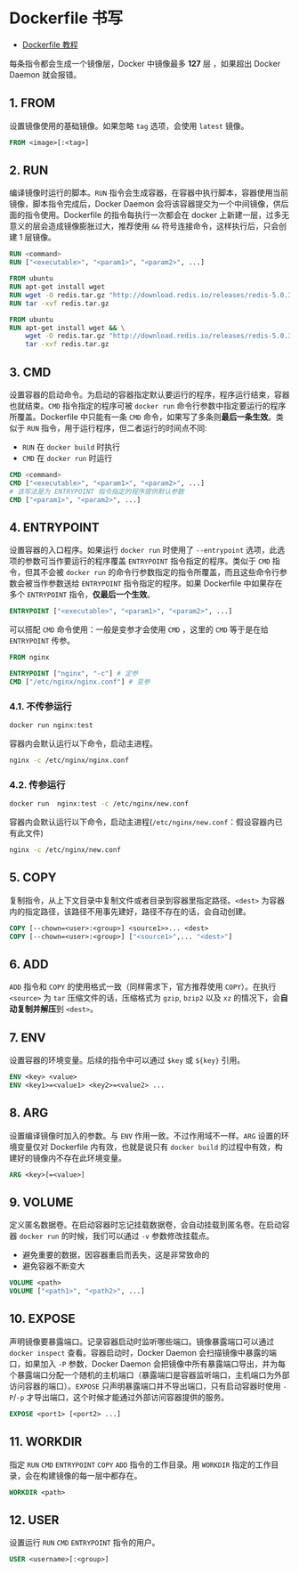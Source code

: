 # Dockerfile 书写

- [Dockerfile 教程](https://www.runoob.com/docker/docker-dockerfile.html)

每条指令都会生成一个镜像层，Docker 中镜像最多 **127** 层 ，如果超出 Docker Daemon 就会报错。

## 1. FROM

设置镜像使用的基础镜像。如果忽略 `tag` 选项，会使用 `latest` 镜像。

```dockerfile
FROM <image>[:<tag>]
```

## 2. RUN

编译镜像时运行的脚本。`RUN` 指令会生成容器，在容器中执行脚本，容器使用当前镜像，脚本指令完成后，Docker Daemon 会将该容器提交为一个中间镜像，供后面的指令使用。Dockerfile 的指令每执行一次都会在 docker 上新建一层，过多无意义的层会造成镜像膨胀过大，推荐使用 `&&` 符号连接命令，这样执行后，只会创建 1 层镜像。

```dockerfile
RUN <command>
RUN ["<executable>", "<param1>", "<param2>", ...]
```

```dockerfile
FROM ubuntu
RUN apt-get install wget
RUN wget -O redis.tar.gz "http://download.redis.io/releases/redis-5.0.3.tar.gz"
RUN tar -xvf redis.tar.gz
```

```dockerfile
FROM ubuntu
RUN apt-get install wget && \
    wget -O redis.tar.gz "http://download.redis.io/releases/redis-5.0.3.tar.gz" && \
    tar -xvf redis.tar.gz
```

## 3. CMD

设置容器的启动命令。为启动的容器指定默认要运行的程序，程序运行结束，容器也就结束。`CMD` 指令指定的程序可被 `docker run` 命令行参数中指定要运行的程序所覆盖。Dockerfile 中只能有一条 `CMD` 命令，如果写了多条则**最后一条生效**。类似于 `RUN` 指令，用于运行程序，但二者运行的时间点不同:

- `RUN` 在 `docker build` 时执行
- `CMD` 在 `docker run` 时运行

```dockerfile
CMD <command>
CMD ["<executable>", "<param1>", "<param2>", ...]
# 该写法是为 ENTRYPOINT 指令指定的程序提供默认参数
CMD ["<param1>", "<param2>", ...]
```

## 4. ENTRYPOINT

设置容器的入口程序。如果运行 `docker run` 时使用了 `--entrypoint` 选项，此选项的参数可当作要运行的程序覆盖 `ENTRYPOINT` 指令指定的程序。类似于 `CMD` 指令，但其不会被 `docker run` 的命令行参数指定的指令所覆盖，而且这些命令行参数会被当作参数送给 `ENTRYPOINT` 指令指定的程序。如果 Dockerfile 中如果存在多个 `ENTRYPOINT` 指令，**仅最后一个生效**。

```dockerfile
ENTRYPOINT ["<executable>", "<param1>", "<param2>", ...]
```

可以搭配 `CMD` 命令使用：一般是变参才会使用 `CMD` ，这里的 `CMD` 等于是在给 `ENTRYPOINT` 传参。

```dockerfile
FROM nginx

ENTRYPOINT ["nginx", "-c"] # 定参
CMD ["/etc/nginx/nginx.conf"] # 变参
```

### 4.1. 不传参运行

```bash
docker run nginx:test
```

容器内会默认运行以下命令，启动主进程。

```bash
nginx -c /etc/nginx/nginx.conf
```

### 4.2. 传参运行

```bash
docker run  nginx:test -c /etc/nginx/new.conf
```

容器内会默认运行以下命令，启动主进程(`/etc/nginx/new.conf`：假设容器内已有此文件)

```bash
nginx -c /etc/nginx/new.conf
```

## 5. COPY

复制指令，从上下文目录中复制文件或者目录到容器里指定路径。`<dest>` 为容器内的指定路径，该路径不用事先建好，路径不存在的话，会自动创建。

```dockerfile
COPY [--chown=<user>:<group>] <source1>>... <dest>
COPY [--chown=<user>:<group>] ["<source1>",... "<dest>"]
```

## 6. ADD

`ADD` 指令和 `COPY` 的使用格式一致（同样需求下，官方推荐使用 `COPY`）。在执行 `<source>` 为 `tar` 压缩文件的话，压缩格式为 `gzip`, `bzip2` 以及 `xz` 的情况下，会**自动复制并解压**到 `<dest>`。

## 7. ENV

设置容器的环境变量。后续的指令中可以通过 `$key` 或 `${key}` 引用。

```dockerfile
ENV <key> <value>
ENV <key1>=<value1> <key2>=<value2> ...
```

## 8. ARG

设置编译镜像时加入的参数。与 `ENV` 作用一致。不过作用域不一样。`ARG` 设置的环境变量仅对 Dockerfile 内有效，也就是说只有 `docker build` 的过程中有效，构建好的镜像内不存在此环境变量。

```dockerfile
ARG <key>[=<value>]
```

## 9. VOLUME

定义匿名数据卷。在启动容器时忘记挂载数据卷，会自动挂载到匿名卷。在启动容器 `docker run` 的时候，我们可以通过 `-v` 参数修改挂载点。

- 避免重要的数据，因容器重启而丢失，这是非常致命的
- 避免容器不断变大

```dockerfile
VOLUME <path>
VOLUME ["<path1>", "<path2>", ...]
```

## 10. EXPOSE

声明镜像要暴露端口。记录容器启动时监听哪些端口。镜像暴露端口可以通过 `docker inspect` 查看。容器启动时，Docker Daemon 会扫描镜像中暴露的端口，如果加入 `-P` 参数，Docker Daemon 会把镜像中所有暴露端口导出，并为每个暴露端口分配一个随机的主机端口（暴露端口是容器监听端口，主机端口为外部访问容器的端口）。`EXPOSE` 只声明暴露端口并不导出端口，只有启动容器时使用 `-P`/`-p` 才导出端口，这个时候才能通过外部访问容器提供的服务。

```dockerfile
EXPOSE <port1> [<port2> ...]
```

## 11. WORKDIR

指定 `RUN` `CMD` `ENTRYPOINT` `COPY` `ADD` 指令的工作目录。用 `WORKDIR` 指定的工作目录，会在构建镜像的每一层中都存在。

```dockerfile
WORKDIR <path>
```

## 12. USER

设置运行 `RUN` `CMD` `ENTRYPOINT` 指令的用户。

```dockerfile
USER <username>[:<group>]
```
